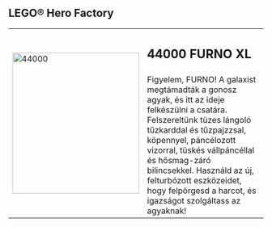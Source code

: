 ## LEGO® Hero Factory

<table style="width: 100%;">
<tbody>
<tr>
<td rowspan="2"><img src="https://www.lego.com/cdn/product-assets/product.img.pri/44000_prod.jpg" alt="44000" width="250" height="279" /></td>
<td>
<h2>44000 FURNO XL</h2>
</td>
</tr>
<tr>
<td style="vertical-align: top;">Figyelem, FURNO! A galaxist megt&aacute;madt&aacute;k a gonosz agyak, &eacute;s itt az ideje felk&eacute;sz&uuml;lni a csat&aacute;ra. Felszerelt&uuml;nk t&uuml;zes l&aacute;ngol&oacute; tűzkarddal &eacute;s tűzpajzzsal, k&ouml;pennyel, p&aacute;nc&eacute;lozott vizorral, t&uuml;sk&eacute;s v&aacute;llp&aacute;nc&eacute;llal &eacute;s hősmag-z&aacute;r&oacute; bilincsekkel. Haszn&aacute;ld az &uacute;j, felturb&oacute;zott eszk&ouml;zeidet, hogy felp&ouml;rgesd a harcot, &eacute;s igazs&aacute;got szolg&aacute;ltass az agyaknak!</td>
</tr>
</tbody>
</table>